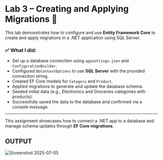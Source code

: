 # Lab 3 – Creating and Applying Migrations 🧱

This lab demonstrates how to configure and use **Entity Framework Core** to create and apply migrations in a .NET application using SQL Server.

### ✅ What I did:

- Set up a database connection using `appsettings.json` and `ConfigurationBuilder`.
- Configured `DbContextOptions` to use **SQL Server** with the provided connection string.
- Created EF Core models for `Category` and `Product`.
- Applied migrations to generate and update the database schema.
- Seeded initial data (e.g., Electronics and Groceries categories with products).
- Successfully saved the data to the database and confirmed via a console message.

---

This assignment showcases how to connect a .NET app to a database and manage schema updates through **EF Core migrations**.

## OUTPUT

![Screenshot 2025-07-05 ](https://github.com/user-attachments/assets/31db9a29-31bd-49ff-b9fb-06bd78ac2d4d)
